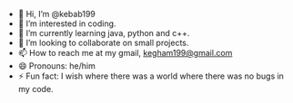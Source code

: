 - 👋 Hi, I’m @kebab199
- 👀 I’m interested in coding.
- 🌱 I’m currently learning java, python and c++.
- 💞️ I’m looking to collaborate on small projects.
- 📫 How to reach me at my gmail, kegham199@gmail.com
- 😄 Pronouns: he/him
- ⚡ Fun fact: I wish where there was a world where there was no bugs in my code.

<!---
kebab199/kebab199 is a ✨ special ✨ repository because its `README.md` (this file) appears on your GitHub profile.
You can click the Preview link to take a look at your changes.
--->
